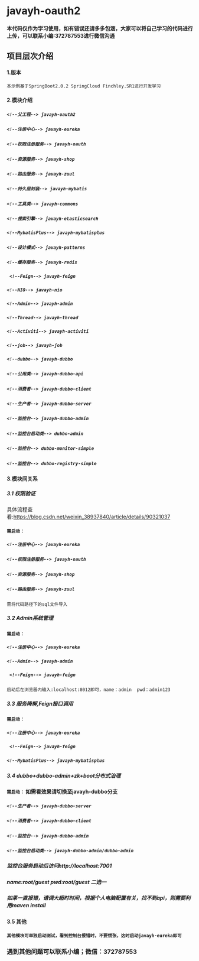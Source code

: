 # javayh-oauth2
#### 本代码仅作为学习使用，如有错误还请多多包涵，大家可以将自己学习的代码进行上传，可以联系小编:372787553进行微信沟通

## 项目层次介绍
#### 1.版本
`本示例基于SpringBoot2.0.2 SpringCloud Finchley.SR1进行开发学习`
#### 2.模块介绍
##### `<!--父工程--> javayh-oauth2`
##### `<!--注册中心--> javayh-eureka`
##### `<!--权限注册服务--> javayh-oauth`
##### `<!--资源服务--> javayh-shop`
##### `<!--路由服务--> javayh-zuul` 
##### `<!--持久层封装--> javayh-mybatis`
##### `<!--工具类--> javayh-commons`
##### `<!--搜索引擎--> javayh-elasticsearch`
##### `<!--MybatisPlus--> javayh-mybatisplus`
##### `<!--设计模式--> javayh-patterns`
##### `<!--缓存服务--> javayh-redis`
##### ` <!--Feign--> javayh-feign`
##### `<!--NIO--> javayh-nio`
##### `<!--Admin--> javayh-admin`
##### `<!--Thread--> javayh-thread`
##### `<!--Activiti--> javayh-activiti`
##### `<!--job--> javayh-job`
##### `<!--dubbo--> javayh-dubbo`
##### `<!--公用类--> javayh-dubbo-api`
##### `<!--消费者--> javayh-dubbo-client`
##### `<!--生产者--> javayh-dubbo-server`
##### `<!--监控台--> javayh-dubbo-admin`
##### `<!--监控台启动类--> dubbo-admin`
##### `<!--监控台--> dubbo-monitor-simple`
##### `<!--监控台--> dubbo-registry-simple`
#### 3.模块间关系
##### 3.1 权限验证
具体流程查看:https://blog.csdn.net/weixin_38937840/article/details/90321037
#### `需启动：`
##### `<!--注册中心--> javayh-eureka`
##### `<!--权限注册服务--> javayh-oauth`
##### `<!--资源服务--> javayh-shop`
##### `<!--路由服务--> javayh-zuul` 
`需将代码路径下的sql文件导入`
##### 3.2 Admin系统管理
#### `需启动：`
##### `<!--注册中心--> javayh-eureka`
##### `<!--Admin--> javayh-admin`
##### ` <!--Feign--> javayh-feign`
`启动后在浏览器内输入:localhost:8012即可，name：admin  pwd：admin123`
##### 3.3 服务降解,Feign接口调用
#### `需启动：`
##### `<!--注册中心--> javayh-eureka`
##### ` <!--Feign--> javayh-feign`
##### `<!--MybatisPlus--> javayh-mybatisplus`
##### 3.4 dubbo+dubbo-admin+zk+boot分布式治理
#### `需启动：` 如需看效果请切换至javayh-dubbo分支
##### `<!--生产者--> javayh-dubbo-server`
##### `<!--消费者--> javayh-dubbo-client`
##### `<!--监控台--> javayh-dubbo-admin`
##### `<!--监控台启动类--> javayh-dubbo-admin/dubbo-admin`
#####  监控台服务启动后访问http://localhost:7001 
#####  name:root/guest  pwd:root/guest 二选一
##### 如果一直报错，请调大超时时间，根据个人电脑配置有关，找不到api，则需要利用maven install
#### 3.5 其他
#### `其他模块可单独启动测试，看到控制台报错时，不要慌张，这时启动javayh-eureka即可`




### 遇到其他问题可以联系小编；微信：372787553